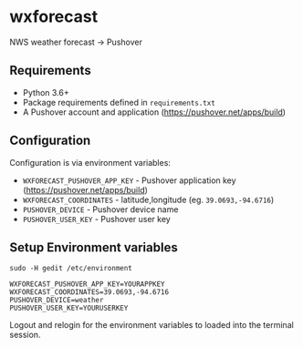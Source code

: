 # wxforecast

NWS weather forecast -> Pushover

## Requirements

* Python 3.6+
* Package requirements defined in `requirements.txt`
* A Pushover account and application (https://pushover.net/apps/build)

## Configuration

Configuration is via environment variables:

* `WXFORECAST_PUSHOVER_APP_KEY` - Pushover application key (https://pushover.net/apps/build)
* `WXFORECAST_COORDINATES` - latitude,longitude (eg. `39.0693,-94.6716`)
* `PUSHOVER_DEVICE` - Pushover device name
* `PUSHOVER_USER_KEY` - Pushover user key

## Setup Environment variables

`sudo -H gedit /etc/environment`


```
WXFORECAST_PUSHOVER_APP_KEY=YOURAPPKEY
WXFORECAST_COORDINATES=39.0693,-94.6716
PUSHOVER_DEVICE=weather
PUSHOVER_USER_KEY=YOURUSERKEY
```

Logout and relogin for the environment variables to loaded into the terminal session.
